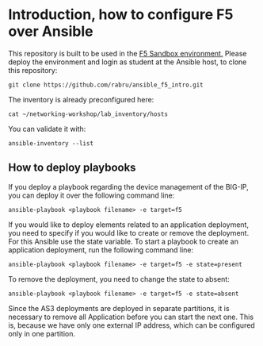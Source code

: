 # Introduction, how to configure F5 over Ansible

This repository is built to be used in the [F5 Sandbox environment.](https://clouddocs.f5.com/training/automation-sandbox/) Please deploy the environment and login as student at the Ansible host, to clone this repository:

```
git clone https://github.com/rabru/ansible_f5_intro.git
```

The inventory is already preconfigured here:

```
cat ~/networking-workshop/lab_inventory/hosts
```

You can validate it with:

```
ansible-inventory --list
```

## How to deploy playbooks
If you deploy a playbook regarding the device management of the BIG-IP, you can deploy it over the following command line: 

```
ansible-playbook <playbook filename> -e target=f5
```
If you would like to deploy elements related to an application deployment, you need to specify if you would like to create or remove the deployment. For this Ansible use the state variable.
To start a playbook to create an application deployment, run the following command line:

```
ansible-playbook <playbook filename> -e target=f5 -e state=present
```

To remove the deployment, you need to change the state to absent:

```
ansible-playbook <playbook filename> -e target=f5 -e state=absent
```

Since the AS3 deployments are deployed in separate partitions, it is necessary to remove all Application before you can start the next one. This is, because we have only one external IP address, which can be configured only in one partition.



